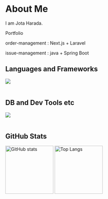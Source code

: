 # About Me

I am Jota Harada.

Portfolio

order-management : Next.js + Laravel

issue-management : java + Spring Boot

## Languages and Frameworks

<img src="https://skillicons.dev/icons?i=js,typescript,php,java,react,nextjs,nodejs,laravel,spring" /> <br /><br />

## DB and Dev Tools etc

<img src="https://skillicons.dev/icons?i=mysql,postgresql,docker,git,github,vscode,idea,linux,aws,vercel,figma,nginx,obsidian" /> <br /><br />

## GitHub Stats

<p align="left">
  <img alt="GitHub stats" height="150px" src="https://github-readme-stats.vercel.app/api?username=joteejotee&show_icons=true&theme=default" />
  <img alt="Top Langs" height="150px" src="https://github-readme-stats.vercel.app/api/top-langs?username=joteejotee&show_icons=true&locale=en&layout=compact" />
</p>

